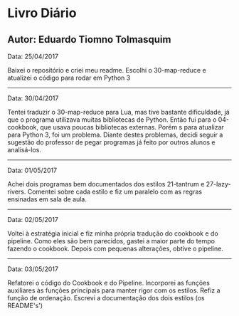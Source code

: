 # Livro Diário
## Autor: Eduardo Tiomno Tolmasquim



Data: 25/04/2017

Baixei o repositório e criei meu readme. Escolhi o 30-map-reduce e atualizei o código para rodar em Python 3

-----------------------------------------

Data: 30/04/2017

Tentei traduzir o 30-map-reduce para Lua, mas tive bastante dificuldade, já que o programa utilizava muitas bibliotecas de Python. Então fui para o 04-cookbook, que usava poucas bibliotecas externas. Porém s para atualizar para Python 3, foi um problema. Diante destes problemas, decidi seguir a sugestão do professor de pegar programas já feito por outros alunos e analisá-los.

-----------------------------------------

Data: 01/05/2017

Achei dois programas bem documentados dos estilos 21-tantrum e 27-lazy-rivers. Comentei sobre cada estilo e fiz um paralelo com as regras ensinadas em sala de aula.

-----------------------------------------

Data: 02/05/2017

Voltei à estratégia inicial e fiz minha própria tradução do cookbook e do pipeline. Como eles são bem parecidos, gastei a maior parte do tempo fazendo o cookbook. Depois com pequenas alterações, obtive o pipeline.

-----------------------------------------

Data: 03/05/2017

Refatorei o código do Cookbook e do Pipeline. Incorporei as funções auxiliares às funções principais para manter rigor com os estilos. Refiz a função de ordenação. Escrevi a documentação dos dois estilos (os README's') 

